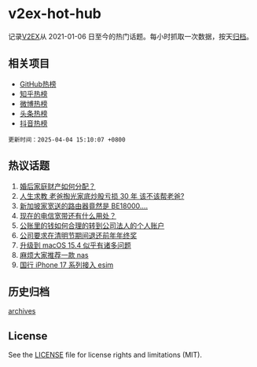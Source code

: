 # v2ex-hot-hub

 记录[V2EX](https://www.v2ex.com/)从 2021-01-06 日至今的热门话题。每小时抓取一次数据，按天[归档](archives)。
 
 ## 相关项目

- [GitHub热榜](https://github.com/lonnyzhang423/github-hot-hub)
- [知乎热榜](https://github.com/lonnyzhang423/zhihu-hot-hub)
- [微博热榜](https://github.com/lonnyzhang423/weibo-hot-hub)
- [头条热榜](https://github.com/lonnyzhang423/toutiao-hot-hub)
- [抖音热榜](https://github.com/lonnyzhang423/douyin-hot-hub)


 `更新时间：2025-04-04 15:10:07 +0800`

## 热议话题

1. [婚后家庭财产如何分配？](https://www.v2ex.com/t/1123144)
1. [人生求教 老爸掏光家底炒股亏损 30 年 该不该帮老爸?](https://www.v2ex.com/t/1123253)
1. [新加坡家宽送的路由器竟然是 BE18000....](https://www.v2ex.com/t/1123226)
1. [现在的电信宽带还有什么用处？](https://www.v2ex.com/t/1123145)
1. [公账里的钱如何合理的转到公司法人的个人账户](https://www.v2ex.com/t/1123171)
1. [公司要求在清明节期间退还前年年终奖](https://www.v2ex.com/t/1123206)
1. [升级到 macOS 15.4 似乎有诸多问题](https://www.v2ex.com/t/1123155)
1. [麻烦大家推荐一款 nas](https://www.v2ex.com/t/1123179)
1. [国行 iPhone 17 系列接入 esim](https://www.v2ex.com/t/1123246)

## 历史归档

[archives](archives)

## License

See the [LICENSE](LICENSE) file for license rights and limitations (MIT).
